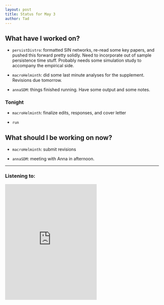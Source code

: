 ```yaml
---
layout: post 
title: Status for May 3 
author: Tad
---
```

 
## What have I worked on?

* `persistDistro`: formatted SIN networks, re-read some key papers, and pushed this forward pretty solidly. Need to incorporate out of sample persistence time stuff. Probably needs some simulation study to accompany the empirical side. 

* `macroHelminth`: did some last minute analyses for the supplement. Revisions due tomorrow. 

* `annaSDM`: things finished running. Have some output and some notes. 


 
### Tonight 
 
* `macroHelminth`: finalize edits, responses, and cover letter

* `run` 

 
 
## What should I be working on now? 
 
* `macroHelminth`: submit revisions

* `annaSDM`: meeting with Anna in afternoon.
  
 


--- 
 
### Listening to: 
 
 <iframe src='https://embed.spotify.com/?uri=spotify%3Atrack%3A798uUJJe99X7wJGTiOJBC6' width='300' height='380' frameborder='0' allowtransparency='true'></iframe> 
 
 <i class='fa fa-code' style='color:pink'></i> 

